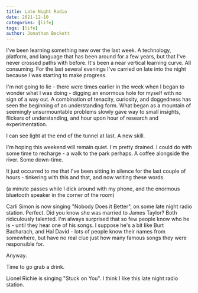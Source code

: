 ```yaml
---
title: Late Night Radio
date: 2021-12-10
categories: [life]
tags: [life]
author: Jonathan Beckett
---
```


I've been learning something new over the last week. A technology, platform, and language that has been around for a few years, but that I've never crossed paths with before. It's been a near vertical learning curve. All consuming. For the last several evenings I've carried on late into the night because I was starting to make progress.

I'm not going to lie - there were times earlier in the week when I began to wonder what I was doing - digging an enormous hole for myself with no sign of a way out. A combination of tenacity, curiosity, and doggedness has seen the beginning of an understanding form. What began as a mountain of seemingly unsurmountable problems slowly gave way to small insights, flickers of understanding, and hour upon hour of research and experimentation.

I can see light at the end of the tunnel at last. A new skill.

I'm hoping this weekend will remain quiet. I'm pretty drained. I could do with some time to recharge - a walk to the park perhaps. A coffee alongside the river. Some down-time.

It just occurred to me that I've been sitting in silence for the last couple of hours - tinkering with this and that, and now writing these words.

(a minute passes while I dick around with my phone, and the enormous bluetooth speaker in the corner of the room)

Carli Simon is now singing "Nobody Does it Better", on some late night radio station. Perfect. Did you know she was married to James Taylor? Both ridiculously talented. I'm always surprised that so few people know who he is - until they hear one of his songs. I suppose he's a bit like Burt Bacharach, and Hal David - lots of people know their names from somewhere, but have no real clue just how many famous songs they were responsible for.

Anyway.

Time to go grab a drink.

Lionel Richie is singing "Stuck on You". I think I like this late night radio station.